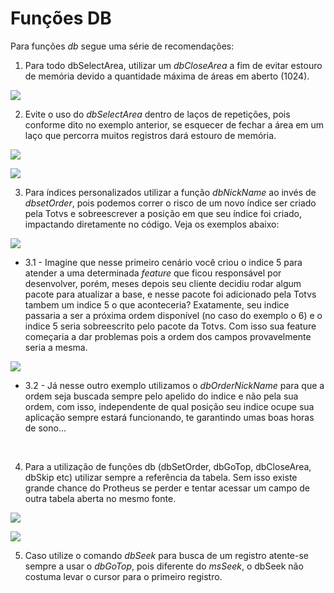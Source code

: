 # Funções DB

Para funções _db_ segue uma série de recomendações:

1. Para todo dbSelectArea, utilizar um _dbCloseArea_ a fim de evitar estouro de memória devido a quantidade máxima de áreas em aberto (1024).

![](assets/images/dbselectarea_com_dbclosearea.png)

2. Evite o uso do _dbSelectArea_ dentro de laços de repetições, pois conforme dito no exemplo anterior, se esquecer de fechar a área em um laço que percorra muitos registros dará estouro de memória.

![](assets/images/dbselectarea_em_while.png)

![](assets/images/dbselectarea_fora_do_while.png)

3. Para índices personalizados utilizar a função _dbNickName_ ao invés de _dbsetOrder_, pois podemos correr o risco de um novo índice ser criado pela Totvs e sobreescrever a posição em que seu índice foi criado, impactando diretamente no código. Veja os exemplos abaixo:

![](assets/images/funcao_com_dbsetorder.png)

- 3.1 - Imagine que nesse primeiro cenário você criou o indice 5 para atender a uma determinada _feature_ que ficou responsável por desenvolver, porém, meses depois seu cliente decidiu rodar algum pacote para atualizar a base, e nesse pacote foi adicionado pela Totvs tambem um indice 5 o que aconteceria? Exatamente, seu indice passaria a ser a próxima ordem disponível (no caso do exemplo o 6) e o indice 5 seria sobreescrito pelo pacote da Totvs. Com isso sua feature começaria a dar problemas pois a ordem dos campos provavelmente seria a mesma.

![](assets/images/funcao_com_dbordernickname.png)

- 3.2 - Já nesse outro exemplo utilizamos o _dbOrderNickName_ para que a ordem seja buscada sempre pelo apelido do indice e não pela sua ordem, com isso, independente de qual posição seu indice ocupe sua aplicação sempre estará funcionando, te garantindo umas boas horas de sono...

<br />

4. Para a utilização de funções db (dbSetOrder, dbGoTop, dbCloseArea, dbSkip etc) utilizar sempre a referência da tabela. Sem isso existe grande chance do Protheus se perder e tentar acessar um campo de outra tabela aberta no mesmo fonte.

![](assets/images/funcao_sem_uso_alias.png)

![](assets/images/funcao_com_uso_alias.png)

5. Caso utilize o comando _dbSeek_ para busca de um registro atente-se sempre a usar o _dbGoTop_, pois diferente do _msSeek_, o dbSeek não costuma levar o cursor para o primeiro registro.
